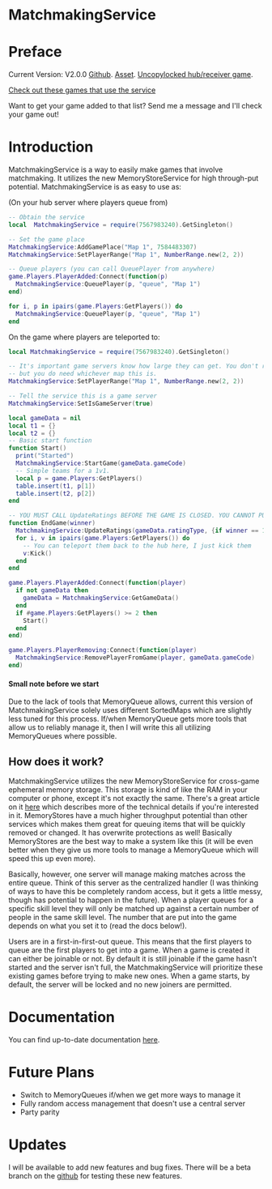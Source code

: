 
# MatchmakingService

# Preface
Current Version: V2.0.0
[Github](https://github.com/steven4547466/MatchmakingService). [Asset](https://www.roblox.com/library/7567983240/MatchmakingService). [Uncopylocked hub/receiver game](https://www.roblox.com/games/7563843268/MatchmakingService).

[Check out these games that use the service](https://github.com/steven4547466/MatchmakingService/blob/master/GamesThatUseMatchmakingService.md)

Want to get your game added to that list? Send me a message and I'll check your game out!

# Introduction
MatchmakingService is a way to easily make games that involve matchmaking. It utilizes the new MemoryStoreService for high through-put potential. MatchmakingService is as easy to use as:

(On your hub server where players queue from)
```lua
-- Obtain the service
local  MatchmakingService = require(7567983240).GetSingleton()

-- Set the game place
MatchmakingService:AddGamePlace("Map 1", 7584483307)
MatchmakingService:SetPlayerRange("Map 1", NumberRange.new(2, 2))

-- Queue players (you can call QueuePlayer from anywhere)
game.Players.PlayerAdded:Connect(function(p)
  MatchmakingService:QueuePlayer(p, "queue", "Map 1")
end)

for i, p in ipairs(game.Players:GetPlayers()) do
  MatchmakingService:QueuePlayer(p, "queue", "Map 1")
end
```

On the game where players are teleported to:
```lua
local MatchmakingService = require(7567983240).GetSingleton()

-- It's important game servers know how large they can get. You don't really need every map here,
-- but you do need whichever map this is.
MatchmakingService:SetPlayerRange("Map 1", NumberRange.new(2, 2))

-- Tell the service this is a game server
MatchmakingService:SetIsGameServer(true)

local gameData = nil
local t1 = {}
local t2 = {}
-- Basic start function
function Start()
  print("Started")
  MatchmakingService:StartGame(gameData.gameCode)
  -- Simple teams for a 1v1.
  local p = game.Players:GetPlayers()
  table.insert(t1, p[1])
  table.insert(t2, p[2])
end

-- YOU MUST CALL UpdateRatings BEFORE THE GAME IS CLOSED. YOU CANNOT PUT THIS IN BindToClose!
function EndGame(winner)
  MatchmakingService:UpdateRatings(gameData.ratingType, {if winner == 1 then 1 else 2, if winner == 2 then 1, else 2}, {t1, t2})
  for i, v in ipairs(game.Players:GetPlayers()) do
    -- You can teleport them back to the hub here, I just kick them
    v:Kick()
  end
end

game.Players.PlayerAdded:Connect(function(player)
  if not gameData then
    gameData = MatchmakingService:GetGameData()
  end
  if #game.Players:GetPlayers() >= 2 then
    Start()
  end
end)

game.Players.PlayerRemoving:Connect(function(player)
  MatchmakingService:RemovePlayerFromGame(player, gameData.gameCode)
end)
```

#### Small note before we start
Due to the lack of tools that MemoryQueue allows, current this version of MatchmakingService solely uses different SortedMaps which are slightly less tuned for this process. If/when MemoryQueue gets more tools that allow us to reliably manage it, then I will write this all utilizing MemoryQueues where possible.

## How does it work?
MatchmakingService utilizes the new MemoryStoreService for cross-game ephemeral memory storage. This storage is kind of like the RAM in your computer or phone, except it's not exactly the same. There's a great article on it [here](https://developer.roblox.com/en-us/articles/memory-store) which describes more of the technical details if you're interested in it. MemoryStores have a much higher throughput potential than other services which makes them great for queuing items that will be quickly removed or changed. It has overwrite protections as well! Basically MemoryStores are the best way to make a system like this (it will be even better when they give us more tools to manage a MemoryQueue which will speed this up even more).

Basically, however, one server will manage making matches across the entire queue. Think of this server as the centralized handler (I was thinking of ways to have this be completely random access, but it gets a little messy, though has potential to happen in the future). When a player queues for a specific skill level they will only be matched up against a certain number of people in the same skill level. The number that are put into the game depends on what you set it to (read the docs below!).

Users are in a first-in-first-out queue. This means that the first players to queue are the first players to get into a game. When a game is created it can either be joinable or not. By default it is still joinable if the game hasn't started and the server isn't full, the MatchmakingService will prioritize these existing games before trying to make new ones. When a game starts, by default, the server will be locked and no new joiners are permitted.

# Documentation
You can find up-to-date documentation [here](https://steven4547466.github.io/MatchmakingService/). 

# Future Plans
- Switch to MemoryQueues if/when we get more ways to manage it
- Fully random access management that doesn't use a central server
- Party parity

# Updates
I will be available to add new features and bug fixes. There will be a beta branch on the [github](https://github.com/steven4547466/MatchmakingService) for testing these new features.